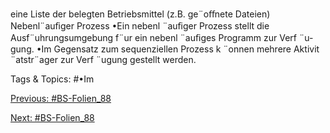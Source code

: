 eine Liste der belegten Betriebsmittel (z.B. ge¨oﬀnete Dateien)
Nebenl¨auﬁger Prozess
•Ein nebenl ¨auﬁger Prozess stellt die Ausf¨uhrungsumgebung f¨ur ein nebenl ¨auﬁges Programm zur Verf ¨u-
gung.
•Im Gegensatz zum sequenziellen Prozess k ¨onnen mehrere Aktivit ¨atstr¨ager zur Verf ¨ugung gestellt werden.

   Tags & Topics:
   #•Im

[Previous: #BS-Folien_88](BS-Folien_88.md)

[Next: #BS-Folien_88](BS-Folien_88.md)